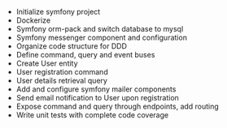 - Initialize symfony project
- Dockerize
- Symfony orm-pack and switch database to mysql
- Symfony messenger component and configuration
- Organize code structure for DDD 
- Define command, query and event buses
- Create User entity
- User registration command
- User details retrieval query
- Add and configure symfony mailer components
- Send email notification to User upon registration
- Expose command and query through endpoints, add routing
- Write unit tests with complete code coverage

